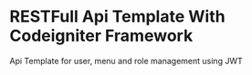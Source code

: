 # RESTFull Api Template With Codeigniter Framework
Api Template for user, menu and role management using JWT
